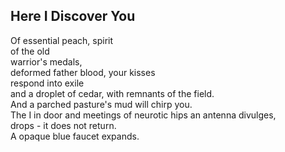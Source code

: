 Here I Discover You
-------------------
Of essential peach, spirit  
of the old  
warrior's medals,  
deformed father blood, your kisses  
respond into exile  
and a droplet of cedar, with remnants of the field.  
And a parched pasture's mud will chirp you.  
The I in door and meetings of neurotic hips an antenna divulges,  
drops - it does not return.  
A opaque blue faucet expands.  
